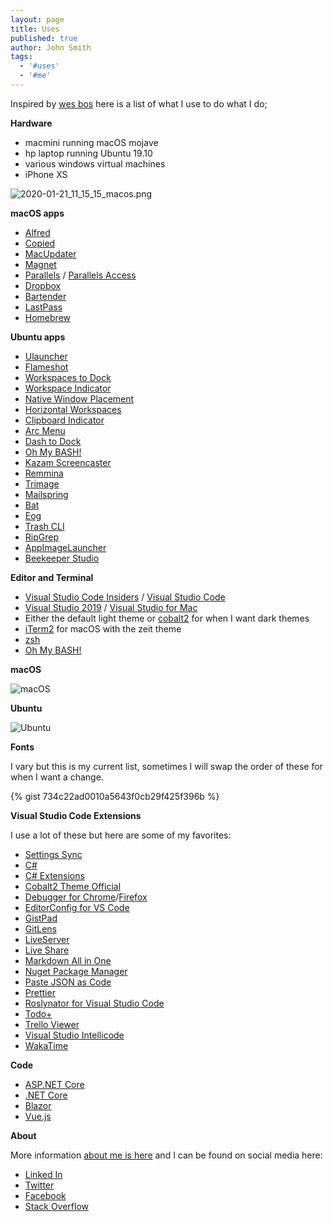 ```yaml
---
layout: page
title: Uses
published: true
author: John Smith
tags:
  - '#uses'
  - '#me'
---
```


Inspired by [wes bos](https://wesbos.com/uses/) here is a list of what I use to do what I do;

**Hardware**

- macmini running macOS mojave
- hp laptop running Ubuntu 19.10
- various windows virtual machines
- iPhone XS

![2020-01-21_11_15_15_macos.png]({{site.baseurl}}/media/2020-01-21_11_15_15_macos.png)


**macOS apps**

- [Alfred](https://www.alfredapp.com/)
- [Copied](https://copiedapp.com/)
- [MacUpdater](https://www.corecode.io/macupdater/)
- [Magnet](https://magnet.crowdcafe.com/)
- [Parallels](https://www.parallels.com/) / [Parallels Access](https://www.parallels.com/products/access/)
- [Dropbox](https://www.dropbox.com/desktop)
- [Bartender](https://www.macbartender.com/)
- [LastPass](http://lastpass.com/)
- [Homebrew](https://brew.sh/)

**Ubuntu apps**

- [Ulauncher](https://ulauncher.io/)
- [Flameshot](https://flameshot.js.org/#/)
- [Workspaces to Dock](https://extensions.gnome.org/extension/427/workspaces-to-dock/)
- [Workspace Indicator](https://extensions.gnome.org/extension/21/workspace-indicator/)
- [Native Window Placement](https://extensions.gnome.org/extension/18/native-window-placement/)
- [Horizontal Workspaces](https://extensions.gnome.org/extension/2141/horizontal-workspaces/)
- [Clipboard Indicator](https://extensions.gnome.org/extension/779/clipboard-indicator/)
- [Arc Menu](https://extensions.gnome.org/extension/1228/arc-menu/)
- [Dash to Dock](https://extensions.gnome.org/extension/307/dash-to-dock/)
- [Oh My BASH!](https://ohmybash.github.io/)
- [Kazam Screencaster](https://launchpad.net/kazam)
- [Remmina](https://remmina.org/)
- [Trimage](https://trimage.org/)
- [Mailspring](https://getmailspring.com/)
- [Bat](https://github.com/sharkdp/bat)
- [Eog](https://howtoinstall.co/en/ubuntu/xenial/eog)
- [Trash CLI](https://github.com/sindresorhus/guides/blob/285270f06e117c7e0a6b6e51eca6e488d9d7c44d/how-not-to-rm-yourself.md#how-not-to-rm-yourself)
- [RipGrep](https://github.com/BurntSushi/ripgrep)
- [AppImageLauncher](https://github.com/TheAssassin/AppImageLauncher)
- [Beekeeper Studio](https://www.beekeeperstudio.io/)

**Editor and Terminal**

- [Visual Studio Code Insiders](https://code.visualstudio.com/insiders/) / [Visual Studio Code](https://code.visualstudio.com)
- [Visual Studio 2019](https://visualstudio.microsoft.com) / [Visual Studio for Mac](https:https://ohmybash.github.io///visualstudio.microsoft.com/vs/mac/)
- Either the default light theme or [cobalt2](https://github.com/wesbos/cobalt2-vscode) for when I want dark themes
- [iTerm2](https://iterm2.com) for macOS with the zeit theme
- [zsh](https://ohmyz.sh)
- [Oh My BASH!](https://ohmybash.github.io/)

**macOS**

![macOS]({{site.baseurl}}/media/2020-01-21_11_10_40_zeit_terminal.png)

**Ubuntu**

![Ubuntu](https://i.imgur.com/HROQVXm.png)

**Fonts**

I vary but this is my current list, sometimes I will swap the order of these for when I want a change.

{% gist 734c22ad0010a5643f0cb29f425f396b %}


**Visual Studio Code Extensions**

I use a lot of these but here are some of my favorites:

- [Settings Sync](https://marketplace.visualstudio.com/items?itemName=Shan.code-settings-sync)
- [C#](https://marketplace.visualstudio.com/items?itemName=ms-vscode.csharp)
- [C# Extensions](https://marketplace.visualstudio.com/items?itemName=jchannon.csharpextensions)
- [Cobalt2 Theme Official](https://marketplace.visualstudio.com/items?itemName=wesbos.theme-cobalt2)
- [Debugger for Chrome](https://marketplace.visualstudio.com/items?itemName=msjsdiag.debugger-for-chrome)/[Firefox](https://marketplace.visualstudio.com/items?itemName=firefox-devtools.vscode-firefox-debug)
- [EditorConfig for VS Code](https://marketplace.visualstudio.com/items?itemName=EditorConfig.EditorConfig)
- [GistPad](https://marketplace.visualstudio.com/items?itemName=vsls-contrib.gistfs)
- [GitLens](https://marketplace.visualstudio.com/items?itemName=eamodio.gitlens)
- [LiveServer](https://marketplace.visualstudio.com/items?itemName=ritwickdey.LiveServer)
- [Live Share](https://marketplace.visualstudio.com/items?itemName=MS-vsliveshare.vsliveshare)
- [Markdown All in One](https://marketplace.visualstudio.com/items?itemName=yzhang.markdown-all-in-one)
- [Nuget Package Manager](https://marketplace.visualstudio.com/items?itemName=jmrog.vscode-nuget-package-manager)
- [Paste JSON as Code](https://marketplace.visualstudio.com/items?itemName=quicktype.quicktype)
- [Prettier](https://marketplace.visualstudio.com/items?itemName=esbenp.prettier-vscode)
- [Roslynator for Visual Studio Code](https://marketplace.visualstudio.com/items?itemName=josefpihrt-vscode.roslynator)
- [Todo+](https://marketplace.visualstudio.com/items?itemName=fabiospampinato.vscode-todo-plus)
- [Trello Viewer](https://marketplace.visualstudio.com/items?itemName=Ho-Wan.vscode-trello-viewer)
- [Visual Studio Intellicode](https://marketplace.visualstudio.com/items?itemName=VisualStudioExptTeam.vscodeintellicode)
- [WakaTime](https://marketplace.visualstudio.com/items?itemName=WakaTime.vscode-wakatime)

**Code**

- [ASP.NET Core](https://docs.microsoft.com/en-us/aspnet/core/?view=aspnetcore-3.1)
- [.NET Core](https://dotnet.microsoft.com)
- [Blazor](https://dotnet.microsoft.com/apps/aspnet/web-apps/blazor)
- [Vue.js](https://vuejs.org)

**About**

More information [about me is here](https://solrevdev.com/about) and I can be found on social media here:

* [Linked In](https://www.linkedin.com/in/solrevdev)
* [Twitter](https://twitter.com/solrevdev)
* [Facebook](https://www.facebook.com/solrevdevtechradar/)
* [Stack Overflow](https://stackoverflow.com/users/2041/solrevdev)
